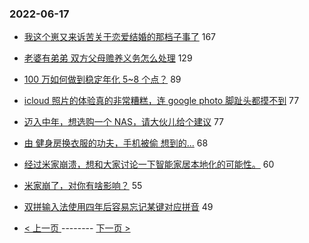 ### 2022-06-17 
- [我这个崽又来诉苦关于恋爱结婚的那档子事了](https://www.v2ex.com/t/860292) 167
- [老婆有弟弟 双方父母赡养义务怎么处理](https://www.v2ex.com/t/860151) 129
- [100 万如何做到稳定年化 5~8 个点？](https://www.v2ex.com/t/860226) 89
- [icloud 照片的体验真的非常糟糕，连 google photo 脚趾头都摸不到](https://www.v2ex.com/t/860191) 77
- [迈入中年，想选购一个 NAS，请大伙儿给个建议](https://www.v2ex.com/t/860224) 77
- [由 健身房换衣服的功夫，手机被偷 想到的...](https://www.v2ex.com/t/860159) 68
- [经过米家崩溃，想和大家讨论一下智能家居本地化的可能性。](https://www.v2ex.com/t/860266) 60
- [米家崩了，对你有啥影响？](https://www.v2ex.com/t/860145) 55
- [双拼输入法使用四年后容易忘记某键对应拼音](https://www.v2ex.com/t/860256) 49 

- [ < 上一页 ](https://github.com/able8/v2ex-hot-record/blob/master/2022-06-16.md) -------- [ 下一页 > ](https://github.com/able8/v2ex-hot-record/blob/master/2022-06-18.md)
